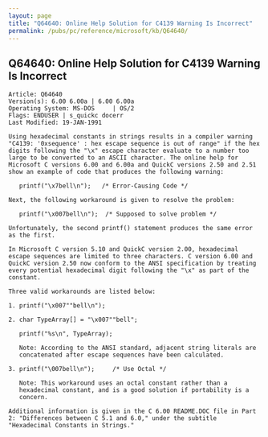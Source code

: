 ```yaml
---
layout: page
title: "Q64640: Online Help Solution for C4139 Warning Is Incorrect"
permalink: /pubs/pc/reference/microsoft/kb/Q64640/
---
```


## Q64640: Online Help Solution for C4139 Warning Is Incorrect

	Article: Q64640
	Version(s): 6.00 6.00a | 6.00 6.00a
	Operating System: MS-DOS     | OS/2
	Flags: ENDUSER | s_quickc docerr
	Last Modified: 19-JAN-1991
	
	Using hexadecimal constants in strings results in a compiler warning
	"C4139: '0xsequence' : hex escape sequence is out of range" if the hex
	digits following the "\x" escape character evaluate to a number too
	large to be converted to an ASCII character. The online help for
	Microsoft C versions 6.00 and 6.00a and QuickC versions 2.50 and 2.51
	show an example of code that produces the following warning:
	
	   printf("\x7bell\n");   /* Error-Causing Code */
	
	Next, the following workaround is given to resolve the problem:
	
	   printf("\x007bell\n");  /* Supposed to solve problem */
	
	Unfortunately, the second printf() statement produces the same error
	as the first.
	
	In Microsoft C version 5.10 and QuickC version 2.00, hexadecimal
	escape sequences are limited to three characters. C version 6.00 and
	QuickC version 2.50 now conform to the ANSI specification by treating
	every potential hexadecimal digit following the "\x" as part of the
	constant.
	
	Three valid workarounds are listed below:
	
	1. printf("\x007""bell\n");
	
	2. char TypeArray[] = "\x007""bell";
	
	   printf("%s\n", TypeArray);
	
	   Note: According to the ANSI standard, adjacent string literals are
	   concatenated after escape sequences have been calculated.
	
	3. printf("\007bell\n");     /* Use Octal */
	
	   Note: This workaround uses an octal constant rather than a
	   hexadecimal constant, and is a good solution if portability is a
	   concern.
	
	Additional information is given in the C 6.00 README.DOC file in Part
	2: "Differences between C 5.1 and 6.0," under the subtitle
	"Hexadecimal Constants in Strings."
